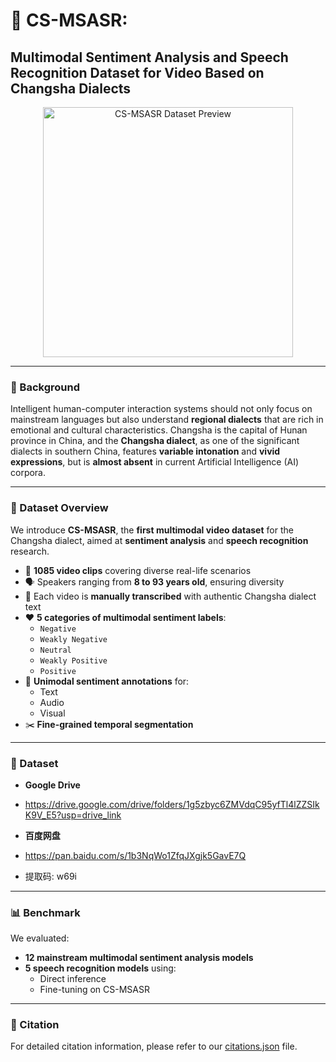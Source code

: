 # 🎯 CS-MSASR: 
## Multimodal Sentiment Analysis and Speech Recognition Dataset for Video Based on Changsha Dialects

<p align="center">
  <img src="https://github.com/user-attachments/assets/537b1f36-9fe7-4ab8-8a13-2efbdba669c2" alt="CS-MSASR Dataset Preview" width="400"/>
</p>

---

### 📌 Background

Intelligent human-computer interaction systems should not only focus on mainstream languages but also understand **regional dialects** that are rich in emotional and cultural characteristics. Changsha is the capital of Hunan province in China, and the **Changsha dialect**, as one of the significant dialects in southern China, features **variable intonation** and **vivid expressions**, but is **almost absent** in current Artificial Intelligence (AI) corpora.

---

### 📂 Dataset Overview

We introduce **CS-MSASR**, the **first multimodal video dataset** for the Changsha dialect, aimed at **sentiment analysis** and **speech recognition** research.

- 🎥 **1085 video clips** covering diverse real-life scenarios
- 🗣️ Speakers ranging from **8 to 93 years old**, ensuring diversity
- 🧾 Each video is **manually transcribed** with authentic Changsha dialect text
- ❤️ **5 categories of multimodal sentiment labels**:
  - `Negative`
  - `Weakly Negative`
  - `Neutral`
  - `Weakly Positive`
  - `Positive`
- 🧠 **Unimodal sentiment annotations** for:
  - Text
  - Audio
  - Visual
- ✂️ **Fine-grained temporal segmentation**

---
### 🔗 Dataset
- **Google Drive**
- https://drive.google.com/drive/folders/1g5zbyc6ZMVdqC95yfTl4lZZSIkK9V_E5?usp=drive_link
  
- **百度网盘**
- https://pan.baidu.com/s/1b3NqWo1ZfqJXgjk5GavE7Q 
- 提取码: w69i 
---

### 📊 Benchmark

We evaluated:

- **12 mainstream multimodal sentiment analysis models**
- **5 speech recognition models** using:
  - Direct inference
  - Fine-tuning on CS-MSASR

---

### 📎 Citation

For detailed citation information, please refer to our [citations.json](https://github.com/Yaoooyu/CS-MSASR/blob/main/citations.json) file.

